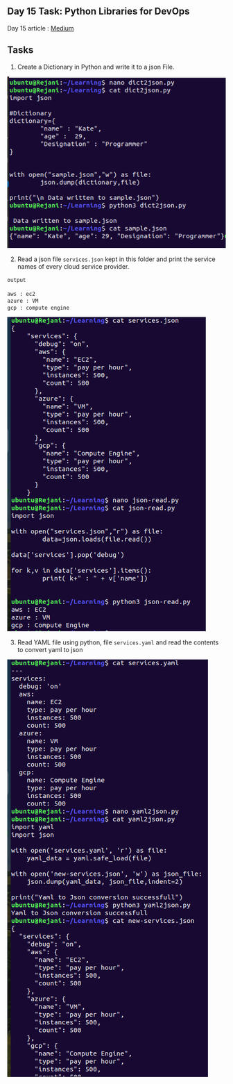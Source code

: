 ## Day 15 Task: Python Libraries for DevOps

Day 15 article : [Medium](https://medium.com/@rejani2906/day-15-python-libraries-for-devops-5244de911f16)

## Tasks

1. Create a Dictionary in Python and write it to a json File.

![dic2json](/2023/day15/Screenshots/dict2json.png)

2. Read a json file `services.json` kept in this folder and print the service names of every cloud service provider.

```
output

aws : ec2
azure : VM
gcp : compute engine

```

![json-read](/2023/day15/Screenshots/json-read.png)

3. Read YAML file using python, file `services.yaml` and read the contents to convert yaml to json

![yaml2json](/2023/day15/Screenshots/yaml2json.png)
